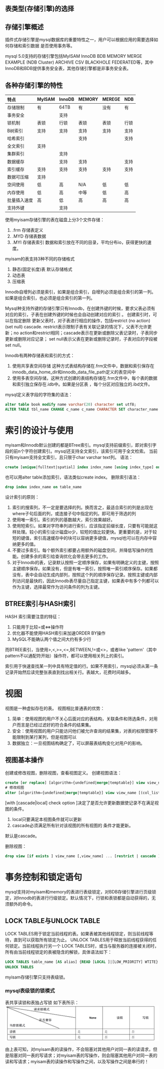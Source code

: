 ## 表类型(存储引擎)的选择

## 存储引擎概述
插件式存储引擎是mysql数据库的重要特性之一，用户可以根据应用的需要选择如何存储和索引数据 是否使用事务等。

mysql 5.0支持的存储引擎包括MyISAM InnoDB BDB MEMORY MERGE EXAMPLE (NDB Cluster) ARCHIVE CSV BLACKHOLE FEDERATED等，其中InnoDB和BDB提供事务安全表，其他存储引擎都是非事务安全表。

## 各种存储引擎的特性 

|特点|MyISAM|InnoDB|MEMORY|MEREGE|NDB|
|:---|:---|:---|:---|:---|:----|
|存储限制|有|64TB|有|没有|有|
|事务安全| |支持|  | | |
锁机制|表锁|行锁|表锁|表锁|行锁|
|B树索引|支持|支持|支持|支持|支持|
|哈希索引| | | 支持| | 支持|
|全文索引|支持| | | | |
|集群索引| | 支持| | | |
|数据缓存| | 支持| 支持| | 支持|
|索引缓存|支持|支持|支持|支持|支持|
|数据可压缩|支持| | | | |
|空间使用|低|高|N/A|低|低|
|内存使用|低|高|中等|低|高|
|批量插入速度|高|低|高|高|高|
|支持外键| | 支持| | | |

 
使用myisam存储引擎的表在磁盘上分3个文件存储：
1. .frm 存储表定义
2. .MYD 存储表数据
3. .MYI 存储表索引
数据和索引放在不同的目录，平均分布io，获得更快的速度。

myisam的表支持3种不同的存储格式
1. 静态(固定长度)表 默认存储格式
2. 动态表
3. 压缩表

Innodb自增列必须是索引，如果是组合索引，自增列必须是组合索引的第一列。如果是组合索引，也必须是组合索引的第一列。

Mysql种支持外键的存储引擎只有Innodb，在创建外键的时候，要求父表必须有对应的索引，子表在创建外键的时候也会自动创建对应的索引 。
创建索引时，可以在指定删除 更新父表时，对子表进行相应的操作，包括restrict (no action) (set null) cascade.
restrict表示限制子表有关联记录的情况下，父表不允许更新；no action和restrict相同；cascade表示在更新或删除父表记录时，子表同步更新或删除对应记录；
set null表示父表在更新或删除记录时，子表对应的字段被set null。

Innodb有两种存储表和索引的方式：
1. 使用共享表空间存储 这种方式表结构存储在.frm文件中，数据和索引保存在innodb_data_home_dir和innodb_data_file_path定义的表空间中
2. 使用多表空间存储，这种方式创建的表结构存储在.frm文件中，每个表的数据和索引独立保存在.idb中。如果是分区表 ，每个分区对应独立的.ibd文件。

mysql定义表字段的字符集的语法：
```sql
alter table book modify name varchar(20) character set utf8; 
ALTER TABLE tbl_name CHANGE c_name c_name CHARACTER SET character_name [COLLATE ...];

``` 

# 索引的设计与使用

myisam和Innodb默认创建的都是BTree索引。mysql支持前缀索引，即对索引字段的前n个字符创建索引。mysql还支持全文索引，该索引可用于全文检索。
当前只有myisam支持全文索引，且只限于char varchar text列。
语法：
```sql
create [unique|fulltext|spatial] index index_name [using index_type] on table_name (index_col_name,...)
```
也可以用alter table添加索引，语法类似create index。
删除索引语法：
```sql
drop index index_name on table_name 
```

设计索引的原则：
1. 索引的搜索列，不一定是要选择的列。换而言之，最适合索引的列是出现在where子句后面的列，或连接子句中指定的列。即可用于筛选的列
2. 使用唯一索引。索引的列的基数越大，索引效果越好。
3. 使用短索引。如果对字符串列进行索引，应该指定前缀长度，只要有可能就这样处理。较小的索引设计磁盘io少，较短的值比较更快。更重要的是，对于较短的键值，索引高速缓存中的块可以容纳更多键值，mysql也可以在内存中容纳更多的值。
4. 不要过多索引。每个额外索引都要占用额外的磁盘空间，并降低写操作的性能。创建多余的索引给查询优化会带去更多的工作。
5. 对于Innodb的表，记录默认按照一定顺序保存，如果有明确定义的主键，按照主键顺序保存。如果没有，但是有唯一索引，按照唯一索引顺序保存。如果都没有，表中会自动生成内部列，按照这个列的顺序保存记录。按照主键或内部列访问是最快的，因此Innodb表尽量自己指定主键，如果表中有多个列都可以作为主键，选择最常作为访问条件的列为主键。 

##  BTREE索引与HASH索引

HASH 索引需要注意的特征：
1. 只能用于比较=或<=>操作符
2. 优化器不能使用HASH索引来加速ORDER BY操作
3. MySQL不能确认两个值之间大约有多少行 

而BTREE索引，当使用>,<,>=,<=,BETWEEN,!=或<>，或者like 'pattern'（其中pattern不以通配符开始）操作符，都可以使用相关列上的索引。

索引用于快速查找某一列中具有特定值的行。如果不用索引，mysql必须从第一条记录开始然后读完整张表直到找出相关行。表越大，花费时间越多。


#  视图
视图是一种虚拟存在的表。
视图相比普通表的优势：
1. 简单：使用视图的用户不关心后面对应的表结构，关联条件和筛选条件，对用户而言是已经过滤好的符合条件的结果集。
2. 安全：使用视图的用户只能访问他们被允许查询的结果集，对表的权限管理不能限制到某行某列，但是视图可以
3. 数据独立：一旦视图结构确定了，可以屏蔽表结构变化对用户的影响。

## 视图基本操作
创建或修改视图，删除视图，查看视图定义。
创建视图语法：
```sql
create [or replace] [algorithm={undefined|merge|temptable}] view view_name [(col_list)] as select_statement [with [cascade|local] check option ]
# 修改视图
alter [algorithm={undefined|merge|temptable}] view view_name [(col_list)] as select_statement [with [cascade|local] check option ]

```
[with [cascade|local] check option ]决定了是否允许更新数据使记录不在满足视图的条件。
1. local只要满足本视图条件就可以更新
2. cascade必须满足所有针对该视图的所有视图的 条件才能更新。

默认是cascade。

删除视图：
```sql
drop view [if exists ] view_name [,view_name] ... [restrict | cascade ]
```

# 事务控制和锁定语句
mysql支持对myisam和memory的表进行表级锁定，对BDB存储引擎进行页级锁定，对Innodb的表进行行级锁定。默认情况下，行锁和表锁都是自动获得的，无须额外的命令。
## LOCK TABLE与UNLOCK TABLE
 LOCK TABLES用于锁定当前线程的表。如果表被其他线程锁定，则当前线程等待，直到可以获取所有锁定为止。
 UNLOCK TABLES用于释放当前线程获得的任何锁定。当前线程执行另一个 LOCK TABLES时，或当与服务器的连接被关闭时，所有由当前线程锁定的表被隐含的解锁，具体语法如下：
 ```sql
LOCK TABLES table_name [AS alias] {READ [LOCAL ]|[LOW_PRIORITY] WTITE} [,table_name [AS alias] {READ [LOCAL ]|[LOW_PRIORITY] WTITE}]...
UNLOCK TABLES

```
myisam存储引擎只支持表级锁。
### mysql表级锁的锁模式
表共享读锁和表独占写锁
如下表所示：
![avatar](./table_lock.png)

由上表可知，对myisam表的读操作，不会阻塞对其他用户对同一表的读请求，但是阻塞对同一表的写请求；对myisam表的写操作，则会阻塞其他用户对同一表的读和写请求；myisam表的读操作和写操作之间，以及写操作之间是串行的！


